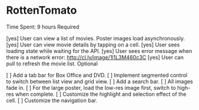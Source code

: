 # RottenTomato

Time Spent: 9 hours
Required

[yes] User can view a list of movies. Poster images load asynchronously.
[yes] User can view movie details by tapping on a cell.
[yes] User sees loading state while waiting for the API.
[yes] User sees error message when there is a network error: http://cl.ly/image/1l1L3M460c3C
[yes] User can pull to refresh the movie list.
Optional

[ ] Add a tab bar for Box Office and DVD.
[ ] Implement segmented control to switch between list view and grid view.
[ ] Add a search bar.
[ ] All images fade in.
[ ] For the large poster, load the low-res image first, switch to high-res when complete.
[ ] Customize the highlight and selection effect of the cell.
[ ] Customize the navigation bar.


